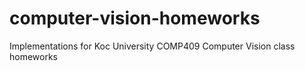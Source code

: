 # computer-vision-homeworks
Implementations for Koc University COMP409 Computer Vision class homeworks
